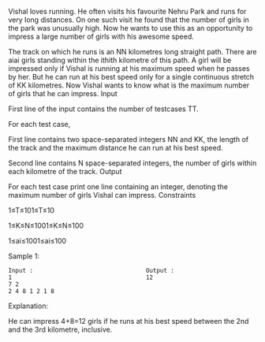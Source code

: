 Vishal loves running. He often visits his favourite Nehru Park and runs for very long distances. On one such visit he found that the number of girls in the park was unusually high. Now he wants to use this as an opportunity to impress a large number of girls with his awesome speed.

The track on which he runs is an NN kilometres long straight path. There are aiai​ girls standing within the ithith kilometre of this path. A girl will be impressed only if Vishal is running at his maximum speed when he passes by her. But he can run at his best speed only for a single continuous stretch of KK kilometres. Now Vishal wants to know what is the maximum number of girls that he can impress.
Input

First line of the input contains the number of testcases TT.

For each test case,

First line contains two space-separated integers NN and KK, the length of the track and the maximum distance he can run at his best speed.

Second line contains N space-separated integers, the number of girls within each kilometre of the track.
Output

For each test case print one line containing an integer, denoting the maximum number of girls Vishal can impress.
Constraints

1≤T≤101≤T≤10

1≤K≤N≤1001≤K≤N≤100

1≤ai≤1001≤ai​≤100

Sample 1:

    Input :                                Output :
    1                                      12
    7 2
    2 4 8 1 2 1 8                           

Explanation:

He can impress 4+8=12 girls if he runs at his best speed between the 2nd and the 3rd kilometre, inclusive.
